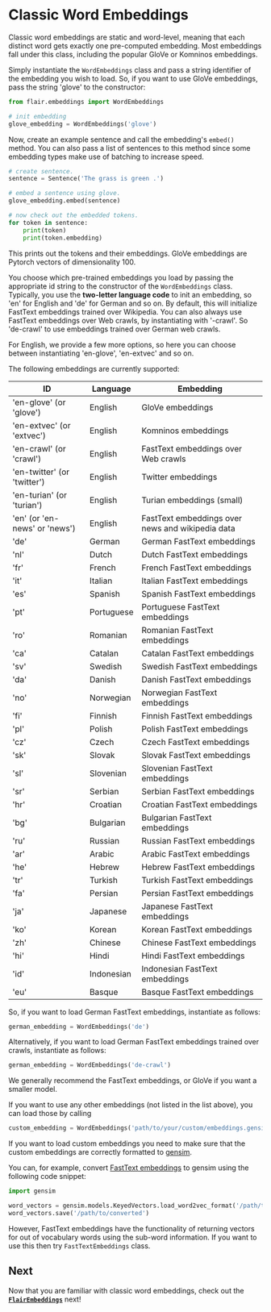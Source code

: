 # Classic Word Embeddings

Classic word embeddings are static and word-level, meaning that each distinct word gets exactly one pre-computed
embedding. Most embeddings fall under this class, including the popular GloVe or Komninos embeddings.

Simply instantiate the `WordEmbeddings` class and pass a string identifier of the embedding you wish to load. So, if
you want to use GloVe embeddings, pass the string 'glove' to the constructor:

```python
from flair.embeddings import WordEmbeddings

# init embedding
glove_embedding = WordEmbeddings('glove')
```
Now, create an example sentence and call the embedding's `embed()` method. You can also pass a list of sentences to
this method since some embedding types make use of batching to increase speed.

```python
# create sentence.
sentence = Sentence('The grass is green .')

# embed a sentence using glove.
glove_embedding.embed(sentence)

# now check out the embedded tokens.
for token in sentence:
    print(token)
    print(token.embedding)
```

This prints out the tokens and their embeddings. GloVe embeddings are Pytorch vectors of dimensionality 100.

You choose which pre-trained embeddings you load by passing the appropriate
id string to the constructor of the `WordEmbeddings` class. Typically, you use
the **two-letter language code** to init an embedding, so 'en' for English and
'de' for German and so on. By default, this will initialize FastText embeddings trained over Wikipedia.
You can also always use FastText embeddings over Web crawls, by instantiating with '-crawl'. So 'de-crawl'
to use embeddings trained over German web crawls.

For English, we provide a few more options, so
here you can choose between instantiating 'en-glove', 'en-extvec' and so on.

The following embeddings are currently supported:

| ID | Language | Embedding |
| ------------- | -------------  | ------------- |
| 'en-glove' (or 'glove') | English | GloVe embeddings |
| 'en-extvec' (or 'extvec') | English |Komninos embeddings |
| 'en-crawl' (or 'crawl')  | English | FastText embeddings over Web crawls |
| 'en-twitter' (or 'twitter')  | English | Twitter embeddings |
| 'en-turian' (or 'turian')  | English | Turian embeddings (small) |
| 'en' (or 'en-news' or 'news')  |English | FastText embeddings over news and wikipedia data |
| 'de' | German |German FastText embeddings |
| 'nl' | Dutch | Dutch FastText embeddings |
| 'fr' | French | French FastText embeddings |
| 'it' | Italian | Italian FastText embeddings |
| 'es' | Spanish | Spanish FastText embeddings |
| 'pt' | Portuguese | Portuguese FastText embeddings |
| 'ro' | Romanian | Romanian FastText embeddings |
| 'ca' | Catalan | Catalan FastText embeddings |
| 'sv' | Swedish | Swedish FastText embeddings |
| 'da' | Danish | Danish FastText embeddings |
| 'no' | Norwegian | Norwegian FastText embeddings |
| 'fi' | Finnish | Finnish FastText embeddings |
| 'pl' | Polish | Polish FastText embeddings |
| 'cz' | Czech | Czech FastText embeddings |
| 'sk' | Slovak | Slovak FastText embeddings |
| 'sl' | Slovenian | Slovenian FastText embeddings |
| 'sr' | Serbian | Serbian FastText embeddings |
| 'hr' | Croatian | Croatian FastText embeddings |
| 'bg' | Bulgarian | Bulgarian FastText embeddings |
| 'ru' | Russian | Russian FastText embeddings |
| 'ar' | Arabic | Arabic FastText embeddings |
| 'he' | Hebrew | Hebrew FastText embeddings |
| 'tr' | Turkish | Turkish FastText embeddings |
| 'fa' | Persian | Persian FastText embeddings |
| 'ja' | Japanese | Japanese FastText embeddings |
| 'ko' | Korean | Korean FastText embeddings |
| 'zh' | Chinese | Chinese FastText embeddings |
| 'hi' | Hindi | Hindi FastText embeddings |
| 'id' | Indonesian | Indonesian FastText embeddings |
| 'eu' | Basque | Basque FastText embeddings |

So, if you want to load German FastText embeddings, instantiate as follows:

```python
german_embedding = WordEmbeddings('de')
```

Alternatively, if you want to load German FastText embeddings trained over crawls, instantiate as follows:

```python
german_embedding = WordEmbeddings('de-crawl')
```

We generally recommend the FastText embeddings, or GloVe if you want a smaller model.

If you want to use any other embeddings (not listed in the list above), you can load those by calling
```python
custom_embedding = WordEmbeddings('path/to/your/custom/embeddings.gensim')
```
If you want to load custom embeddings you need to make sure that the custom embeddings are correctly formatted to
[gensim](https://radimrehurek.com/gensim/models/word2vec.html).

You can, for example, convert [FastText embeddings](https://fasttext.cc/docs/en/crawl-vectors.html) to gensim using the
following code snippet:
```python
import gensim

word_vectors = gensim.models.KeyedVectors.load_word2vec_format('/path/to/fasttext/embeddings.txt', binary=False)
word_vectors.save('/path/to/converted')
```

However, FastText embeddings have the functionality of returning vectors for out of vocabulary words using the sub-word information. If you want to use this then try `FastTextEmbeddings` class.

## Next

Now that you are familiar with classic word embeddings, check
out the [**`FlairEmbeddings`**](/resources/docs/embeddings/FLAIR_EMBEDDINGS.md) next!
